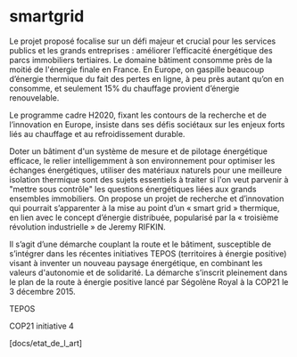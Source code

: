 # smartgrid


Le projet proposé focalise sur un défi majeur et crucial pour les services publics et les grands entreprises : améliorer l’efficacité énergétique des parcs immobiliers tertiaires. Le domaine bâtiment consomme près de la moitié de l'énergie finale en France. En Europe, on gaspille beaucoup d’énergie thermique du fait des pertes en ligne, à peu près autant qu’on en consomme, et seulement 15% du chauffage provient d’énergie renouvelable.

Le programme cadre H2020, fixant les contours de la recherche et de l’innovation en Europe, insiste dans ses défis sociétaux sur les enjeux forts liés au chauffage et au refroidissement durable.

Doter un bâtiment d'un système de mesure et de pilotage énergétique efficace, le relier intelligemment à son environnement pour optimiser les échanges énergétiques, utiliser des matériaux naturels pour une meilleure isolation thermique sont des sujets essentiels à traiter si l'on veut parvenir à "mettre sous contrôle" les questions énergétiques liées aux grands ensembles immobiliers. On propose un projet de recherche et d’innovation qui pourrait s’apparenter à la mise au point d’un « smart grid » thermique, en lien avec le concept d’énergie distribuée, popularisé par la « troisième révolution industrielle » de Jeremy RIFKIN.

Il s’agit d’une démarche couplant la route et le bâtiment, susceptible de s’intégrer dans les récentes initiatives TEPOS (territoires à énergie positive) visant à inventer un nouveau paysage énergétique, en combinant les valeurs d'autonomie et de solidarité. La démarche s’inscrit pleinement dans le plan de la route à énergie positive lancé par Ségolène Royal à la COP21 le 3 décembre 2015.

TEPOS

COP21 initiative 4

[docs/etat_de_l_art]

